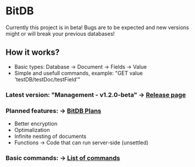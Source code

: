 # BitDB
Currently this project is in beta! Bugs are to be expected and new versions might or will break your previous databases!

## How it works?
 - Basic types: Database -> Document -> Fields -> Value
 - Simple and usefull commands, example: "GET value 'testDB/testDoc/testField'"

### Latest version: "Management - v1.2.0-beta" -> [Release page](https://github.com/Adisol07/BitDB/releases/tag/v1.2.0-beta)
### Planned features: -> [BitDB Plans](https://github.com/users/Adisol07/projects/1)
 - Better encryption
 - Optimalization
 - Infinite nesting of documents
 - Functions -> Code that can run server-side (unsettled)

### Basic commands: -> [List of commands](https://github.com/Adisol07/BitDB/wiki/List-of-commands)
